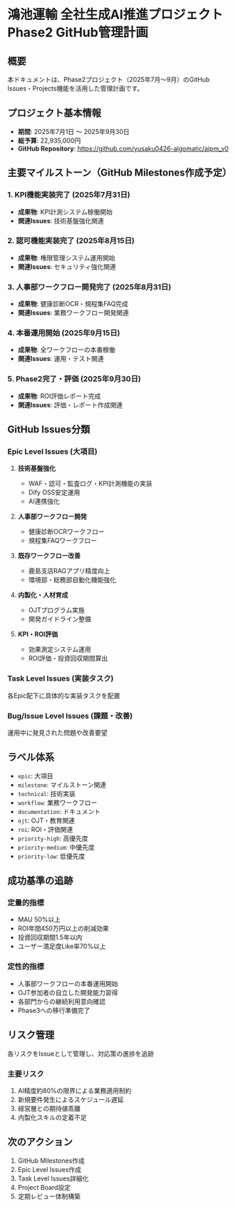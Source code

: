 # 鴻池運輸 全社生成AI推進プロジェクト Phase2 GitHub管理計画

## 概要
本ドキュメントは、Phase2プロジェクト（2025年7月〜9月）のGitHub Issues・Projects機能を活用した管理計画です。

## プロジェクト基本情報
- **期間**: 2025年7月1日 〜 2025年9月30日
- **総予算**: 22,935,000円
- **GitHub Repository**: https://github.com/yusaku0426-algomatic/aipm_v0

## 主要マイルストーン（GitHub Milestones作成予定）

### 1. KPI機能実装完了 (2025年7月31日)
- **成果物**: KPI計測システム稼働開始
- **関連Issues**: 技術基盤強化関連

### 2. 認可機能実装完了 (2025年8月15日)  
- **成果物**: 権限管理システム運用開始
- **関連Issues**: セキュリティ強化関連

### 3. 人事部ワークフロー開発完了 (2025年8月31日)
- **成果物**: 健康診断OCR・規程集FAQ完成
- **関連Issues**: 業務ワークフロー開発関連

### 4. 本番運用開始 (2025年9月15日)
- **成果物**: 全ワークフローの本番稼働
- **関連Issues**: 運用・テスト関連

### 5. Phase2完了・評価 (2025年9月30日)
- **成果物**: ROI評価レポート完成
- **関連Issues**: 評価・レポート作成関連

## GitHub Issues分類

### Epic Level Issues (大項目)
1. **技術基盤強化** 
   - WAF・認可・監査ログ・KPI計測機能の実装
   - Dify OSS安定運用
   - AI連携強化

2. **人事部ワークフロー開発**
   - 健康診断OCRワークフロー
   - 規程集FAQワークフロー

3. **既存ワークフロー改善**
   - 鹿島支店RAGアプリ精度向上
   - 環境部・総務部自動化機能強化

4. **内製化・人材育成**
   - OJTプログラム実施
   - 開発ガイドライン整備

5. **KPI・ROI評価**
   - 効果測定システム運用
   - ROI評価・投資回収期間算出

### Task Level Issues (実装タスク)
各Epic配下に具体的な実装タスクを配置

### Bug/Issue Level Issues (課題・改善)
運用中に発見された問題や改善要望

## ラベル体系
- `epic`: 大項目
- `milestone`: マイルストーン関連
- `technical`: 技術実装
- `workflow`: 業務ワークフロー
- `documentation`: ドキュメント
- `ojt`: OJT・教育関連
- `roi`: ROI・評価関連
- `priority-high`: 高優先度
- `priority-medium`: 中優先度  
- `priority-low`: 低優先度

## 成功基準の追跡

### 定量的指標
- MAU 50%以上
- ROI年間450万円以上の削減効果
- 投資回収期間1.5年以内
- ユーザー満足度Like率70%以上

### 定性的指標
- 人事部ワークフローの本番運用開始
- OJT参加者の自立した開発能力習得
- 各部門からの継続利用意向確認
- Phase3への移行準備完了

## リスク管理
各リスクをIssueとして管理し、対応策の進捗を追跡

### 主要リスク
1. AI精度約80%の限界による業務適用制約
2. 新規要件発生によるスケジュール遅延
3. 経営層との期待値乖離
4. 内製化スキルの定着不足

## 次のアクション
1. GitHub Milestones作成
2. Epic Level Issues作成
3. Task Level Issues詳細化
4. Project Board設定
5. 定期レビュー体制構築
